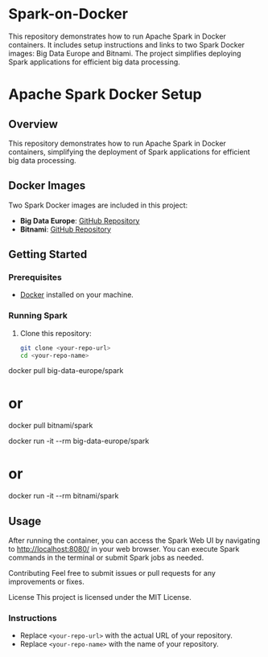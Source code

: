 # Spark-on-Docker
This repository demonstrates how to run Apache Spark in Docker containers. It includes setup instructions and links to two Spark Docker images: Big Data Europe and Bitnami. The project simplifies deploying Spark applications for efficient big data processing.

# Apache Spark Docker Setup

## Overview
This repository demonstrates how to run Apache Spark in Docker containers, simplifying the deployment of Spark applications for efficient big data processing.

## Docker Images
Two Spark Docker images are included in this project:
- **Big Data Europe**: [GitHub Repository](https://github.com/big-data-europe/docker-spark)
- **Bitnami**: [GitHub Repository](https://github.com/bitnami/bitnami-docker-spark)

## Getting Started

### Prerequisites
- [Docker](https://www.docker.com/get-started) installed on your machine.

### Running Spark
1. Clone this repository:
   ```bash
   git clone <your-repo-url>
   cd <your-repo-name>
docker pull big-data-europe/spark
# or
docker pull bitnami/spark

docker run -it --rm big-data-europe/spark
# or
docker run -it --rm bitnami/spark

## Usage
After running the container, you can access the Spark Web UI by navigating to [http://localhost:8080/](http://localhost:8080/) in your web browser. You can execute Spark commands in the terminal or submit Spark jobs as needed.


Contributing
Feel free to submit issues or pull requests for any improvements or fixes.

License
This project is licensed under the MIT License.


### Instructions
- Replace `<your-repo-url>` with the actual URL of your repository.
- Replace `<your-repo-name>` with the name of your repository.



